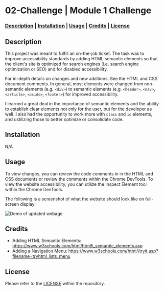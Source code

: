# 02-Challenge | Module 1 Challenge 

### **[Description](#description) | [Installation](#installation) | [Usage](#usage) | [Credits](#credits) | [License](#license)**

## Description

This project was meant to fulfill an on-the-job ticket. The task was to improve accessibility standards by adding HTML semantic elements so that the client's site is optimized for search engines (i.e. search engine optimization or SEO) and for disabled accessibility. 

For in-depth details on changes and new additions. See the HTML and CSS document comments. In general, most elements were changed from non-semantic elements (e.g. `<div>`) to semantic elements (e.g. `<header>`, `<nav>`, `<article>`, `<aside>`, `<footer>`) for improved accessibility.

I learned a great deal in the importance of semantic elements and the ability to establish clear elements not only for the user, but for the developer as well. I also had the opportunity to work more with `class` and `id` elements, and ustilizing those to better optimize or consolidate code.

## Installation

N/A

## Usage

To view changes, you can review the code comments in in the HTML and CSS documents or review the comments within the Chrome DevTools. To view the website accessibility, you can utilize the Inspect Element tool within the Chrome DevTools.

The following is a screenshot of what the website should look like on full-screen display:

![Demo of updated webage](/Assets/02-html-css-git-homework-demo.png)

## Credits

* Adding HTML Semantic Elements: https://www.w3schools.com/html/html5_semantic_elements.asp
* Adding a Navigation Menu: https://www.w3schools.com/html//tryit.asp?filename=tryhtml_lists_menu  

## License

Please refer to the [LICENSE](/LICENSE) within the repository.